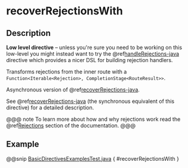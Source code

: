 <a id="recoverrejectionswith-java"></a>
# recoverRejectionsWith

## Description

**Low level directive** – unless you're sure you need to be working on this low-level you might instead
want to try the @ref[handleRejections-java](../execution-directives/handleRejections.md#handlerejections-java) directive which provides a nicer DSL for building rejection handlers.

Transforms rejections from the inner route with a `Function<Iterable<Rejection>, CompletionStage<RouteResult>>`.

Asynchronous version of @ref[recoverRejections-java](recoverRejections.md#recoverrejections-java).

See @ref[recoverRejections-java](recoverRejections.md#recoverrejections-java) (the synchronous equivalent of this directive) for a detailed description.

@@@ note
To learn more about how and why rejections work read the @ref[Rejections](../../rejections.md#rejections-java) section of the documentation.
@@@

## Example

@@snip [BasicDirectivesExamplesTest.java](../../../../../../../test/java/docs/http/javadsl/server/directives/BasicDirectivesExamplesTest.java) { #recoverRejectionsWith }
